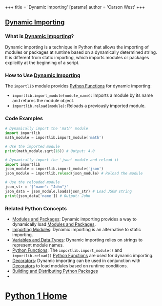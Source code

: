 +++
 title = 'Dynamic Importing'
[params]
	author = 'Carson West'
+++
## [Dynamic Importing](./../dynamic-importing/)

### What is [Dynamic Importing](./../dynamic-importing/)?
Dynamic importing is a technique in Python that allows the importing of modules or packages at runtime based on a dynamically determined string. It is different from static importing, which imports modules or packages explicitly at the beginning of a script.

### How to Use [Dynamic Importing](./../dynamic-importing/)
The `importlib` module provides [Python Functions](./../python-functions/) for dynamic importing:

- `importlib.import_module(module_name)`: Imports a module by its name and returns the module object.
- `importlib.reload(module)`: Reloads a previously imported module.

### Code Examples
```python
# Dynamically import the 'math' module
import importlib
math_module = importlib.import_module('math')

# Use the imported module
print(math_module.sqrt(16)) # Output: 4.0
```

```python
# Dynamically import the 'json' module and reload it
import importlib
json_module = importlib.import_module('json')
json_module = importlib.reload(json_module) # Reload the module

# Use the reloaded module
json_str = '{"name": "John"}'
json_data = json_module.loads(json_str) # Load JSON string
print(json_data['name']) # Output: John
```

### Related Python Concepts

- [Modules and Packages](./../modules-and-packages/): Dynamic importing provides a way to dynamically load [Modules and Packages](./../modules-and-packages/).
- [Importing Modules](./../importing-modules/): Dynamic importing is an alternative to static importing.
- [Variables and Data Types](./../variables-and-data-types/): Dynamic importing relies on strings to represent module names.
- [Python Functions](./../python-functions/): The `importlib.import_module()` and `importlib.reload()` [Python Functions](./../python-functions/) are used for dynamic importing.
- [Decorators](./../decorators/): Dynamic importing can be used in conjunction with [Decorators](./../decorators/) to load modules based on runtime conditions.
- [Building and Distributing Python Packages](./../building-and-distributing-python-packages/)
- 
# [Python 1 Home](./../python-1-home/)